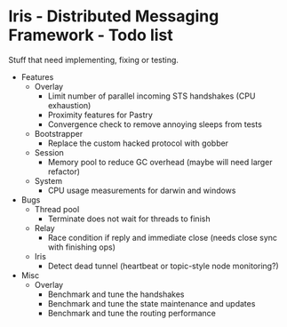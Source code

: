   Iris - Distributed Messaging Framework - Todo list
======================================================

Stuff that need implementing, fixing or testing.

- Features
    - Overlay
        - Limit number of parallel incoming STS handshakes (CPU exhaustion)
        - Proximity features for Pastry
        - Convergence check to remove annoying sleeps from tests
    - Bootstrapper
        - Replace the custom hacked protocol with gobber
    - Session
        - Memory pool to reduce GC overhead (maybe will need larger refactor)
    - System
        - CPU usage measurements for darwin and windows
- Bugs
    - Thread pool
        - Terminate does not wait for threads to finish
    - Relay
        - Race condition if reply and immediate close (needs close sync with finishing ops)
    - Iris
        - Detect dead tunnel (heartbeat or topic-style node monitoring?)
- Misc
    - Overlay
        - Benchmark and tune the handshakes
        - Benchmark and tune the state maintenance and updates
        - Benchmark and tune the routing performance
